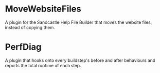 # MoveWebsiteFiles
A plugin for the Sandcastle Help File Builder that moves the website files, instead of copying them.

# PerfDiag

A plugin that hooks onto every buildstep's before and after behaviours and reports the total runtime of each step.

